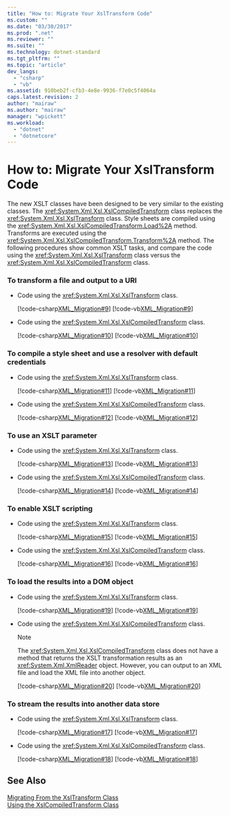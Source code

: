 ```yaml
---
title: "How to: Migrate Your XslTransform Code"
ms.custom: ""
ms.date: "03/30/2017"
ms.prod: ".net"
ms.reviewer: ""
ms.suite: ""
ms.technology: dotnet-standard
ms.tgt_pltfrm: ""
ms.topic: "article"
dev_langs: 
  - "csharp"
  - "vb"
ms.assetid: 910beb2f-cfb3-4e8e-9936-f7e0c5f4064a
caps.latest.revision: 2
author: "mairaw"
ms.author: "mairaw"
manager: "wpickett"
ms.workload: 
  - "dotnet"
  - "dotnetcore"
---
```

# How to: Migrate Your XslTransform Code
The new XSLT classes have been designed to be very similar to the existing classes. The <xref:System.Xml.Xsl.XslCompiledTransform> class replaces the <xref:System.Xml.Xsl.XslTransform> class. Style sheets are compiled using the <xref:System.Xml.Xsl.XslCompiledTransform.Load%2A> method. Transforms are executed using the <xref:System.Xml.Xsl.XslCompiledTransform.Transform%2A> method. The following procedures show common XSLT tasks, and compare the code using the <xref:System.Xml.Xsl.XslTransform> class versus the <xref:System.Xml.Xsl.XslCompiledTransform> class.  
  
### To transform a file and output to a URI  
  
- Code using the <xref:System.Xml.Xsl.XslTransform> class.  
  
   [!code-csharp[XML_Migration#9](../../../../samples/snippets/csharp/VS_Snippets_Data/XML_Migration/CS/migration.cs#9)]
   [!code-vb[XML_Migration#9](../../../../samples/snippets/visualbasic/VS_Snippets_Data/XML_Migration/VB/migration.vb#9)]  
  
- Code using the <xref:System.Xml.Xsl.XslCompiledTransform> class.  
  
   [!code-csharp[XML_Migration#10](../../../../samples/snippets/csharp/VS_Snippets_Data/XML_Migration/CS/migration.cs#10)]
   [!code-vb[XML_Migration#10](../../../../samples/snippets/visualbasic/VS_Snippets_Data/XML_Migration/VB/migration.vb#10)]  
  
### To compile a style sheet and use a resolver with default credentials  
  
- Code using the <xref:System.Xml.Xsl.XslTransform> class.  
  
   [!code-csharp[XML_Migration#11](../../../../samples/snippets/csharp/VS_Snippets_Data/XML_Migration/CS/migration.cs#11)]
   [!code-vb[XML_Migration#11](../../../../samples/snippets/visualbasic/VS_Snippets_Data/XML_Migration/VB/migration.vb#11)]  
  
- Code using the <xref:System.Xml.Xsl.XslCompiledTransform> class.  
  
   [!code-csharp[XML_Migration#12](../../../../samples/snippets/csharp/VS_Snippets_Data/XML_Migration/CS/migration.cs#12)]
   [!code-vb[XML_Migration#12](../../../../samples/snippets/visualbasic/VS_Snippets_Data/XML_Migration/VB/migration.vb#12)]  
  
### To use an XSLT parameter  
  
- Code using the <xref:System.Xml.Xsl.XslTransform> class.  
  
   [!code-csharp[XML_Migration#13](../../../../samples/snippets/csharp/VS_Snippets_Data/XML_Migration/CS/migration.cs#13)]
   [!code-vb[XML_Migration#13](../../../../samples/snippets/visualbasic/VS_Snippets_Data/XML_Migration/VB/migration.vb#13)]  
  
- Code using the <xref:System.Xml.Xsl.XslCompiledTransform> class.  
  
   [!code-csharp[XML_Migration#14](../../../../samples/snippets/csharp/VS_Snippets_Data/XML_Migration/CS/migration.cs#14)]
   [!code-vb[XML_Migration#14](../../../../samples/snippets/visualbasic/VS_Snippets_Data/XML_Migration/VB/migration.vb#14)]  
  
### To enable XSLT scripting  
  
- Code using the <xref:System.Xml.Xsl.XslTransform> class.  
  
   [!code-csharp[XML_Migration#15](../../../../samples/snippets/csharp/VS_Snippets_Data/XML_Migration/CS/migration.cs#15)]
   [!code-vb[XML_Migration#15](../../../../samples/snippets/visualbasic/VS_Snippets_Data/XML_Migration/VB/migration.vb#15)]  
  
- Code using the <xref:System.Xml.Xsl.XslCompiledTransform> class.  
  
   [!code-csharp[XML_Migration#16](../../../../samples/snippets/csharp/VS_Snippets_Data/XML_Migration/CS/migration.cs#16)]
   [!code-vb[XML_Migration#16](../../../../samples/snippets/visualbasic/VS_Snippets_Data/XML_Migration/VB/migration.vb#16)]  
  
### To load the results into a DOM object  
  
- Code using the <xref:System.Xml.Xsl.XslTransform> class.  
  
   [!code-csharp[XML_Migration#19](../../../../samples/snippets/csharp/VS_Snippets_Data/XML_Migration/CS/migration.cs#19)]
   [!code-vb[XML_Migration#19](../../../../samples/snippets/visualbasic/VS_Snippets_Data/XML_Migration/VB/migration.vb#19)]  
  
- Code using the <xref:System.Xml.Xsl.XslCompiledTransform> class.  
  
  > [!NOTE]
  >  The <xref:System.Xml.Xsl.XslCompiledTransform> class does not have a method that returns the XSLT transformation results as an <xref:System.Xml.XmlReader> object. However, you can output to an XML file and load the XML file into another object.  
  
   [!code-csharp[XML_Migration#20](../../../../samples/snippets/csharp/VS_Snippets_Data/XML_Migration/CS/migration.cs#20)]
   [!code-vb[XML_Migration#20](../../../../samples/snippets/visualbasic/VS_Snippets_Data/XML_Migration/VB/migration.vb#20)]  
  
### To stream the results into another data store  
  
- Code using the <xref:System.Xml.Xsl.XslTransform> class.  
  
   [!code-csharp[XML_Migration#17](../../../../samples/snippets/csharp/VS_Snippets_Data/XML_Migration/CS/migration.cs#17)]
   [!code-vb[XML_Migration#17](../../../../samples/snippets/visualbasic/VS_Snippets_Data/XML_Migration/VB/migration.vb#17)]  
  
- Code using the <xref:System.Xml.Xsl.XslCompiledTransform> class.  
  
   [!code-csharp[XML_Migration#18](../../../../samples/snippets/csharp/VS_Snippets_Data/XML_Migration/CS/migration.cs#18)]
   [!code-vb[XML_Migration#18](../../../../samples/snippets/visualbasic/VS_Snippets_Data/XML_Migration/VB/migration.vb#18)]  
  
## See Also  
 [Migrating From the XslTransform Class](../../../../docs/standard/data/xml/migrating-from-the-xsltransform-class.md)  
 [Using the XslCompiledTransform Class](../../../../docs/standard/data/xml/using-the-xslcompiledtransform-class.md)
